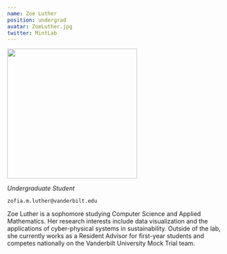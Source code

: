 ```yaml
---
name: Zoe Luther
position: undergrad
avatar: ZoeLuther.jpg
twitter: MintLab
---
```


<img width="300" src="{{site.baseurl}}/images/people/{{page.avatar}}" data-action="zoom">

_Undergraduate Student_<br>

<i class="fa fa-envelope-o"></i> `zofia.m.luther@vanderbilt.edu`

Zoe Luther is a sophomore studying Computer Science and Applied Mathematics. Her research interests include data visualization and the applications of cyber-physical systems in sustainability. Outside of the lab, she currently works as a Resident Advisor for first-year students and competes nationally on the Vanderbilt University Mock Trial team.

